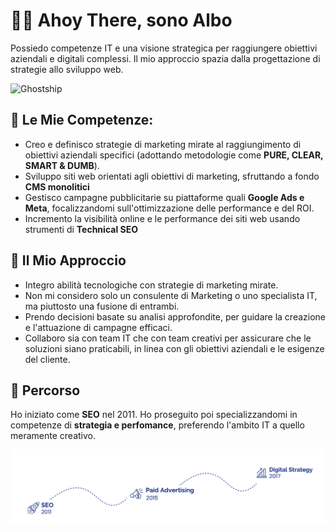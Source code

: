 # 👨‍💻  Ahoy There, sono Albo
Possiedo competenze IT e una visione strategica per raggiungere obiettivi aziendali e digitali complessi. 
Il mio approccio spazia dalla progettazione di strategie allo sviluppo web.

![Ghostship](https://media.giphy.com/media/DshCX0b1mBobu/giphy.gif)

## 🧰 Le Mie Competenze:
- Creo e definisco strategie di marketing mirate al raggiungimento di obiettivi aziendali specifici (adottando metodologie come **PURE, CLEAR, SMART & DUMB**).
- Sviluppo siti web orientati agli obiettivi di marketing, sfruttando a fondo **CMS monolitici**
- Gestisco campagne pubblicitarie su piattaforme quali **Google Ads e Meta**, focalizzandomi sull'ottimizzazione delle performance e del ROI.
- Incremento la visibilità online e le performance dei siti web usando strumenti di **Technical SEO**

## 🧪 Il Mio Approccio
- Integro abilità tecnologiche con strategie di marketing mirate.
- Non mi considero solo un consulente di Marketing o uno specialista IT, ma piuttosto una fusione di entrambi.
- Prendo decisioni basate su analisi approfondite, per guidare la creazione e l'attuazione di campagne efficaci.
- Collaboro sia con team IT che con team creativi per assicurare che le soluzioni siano praticabili, in linea con gli obiettivi aziendali e le esigenze del cliente.

## 📝 Percorso
Ho iniziato come **SEO** nel 2011. Ho proseguito poi specializzandomi in competenze di **strategia e perfomance**, preferendo l'ambito IT a quello meramente creativo. 

![Path](img/cv-path.png)

  


